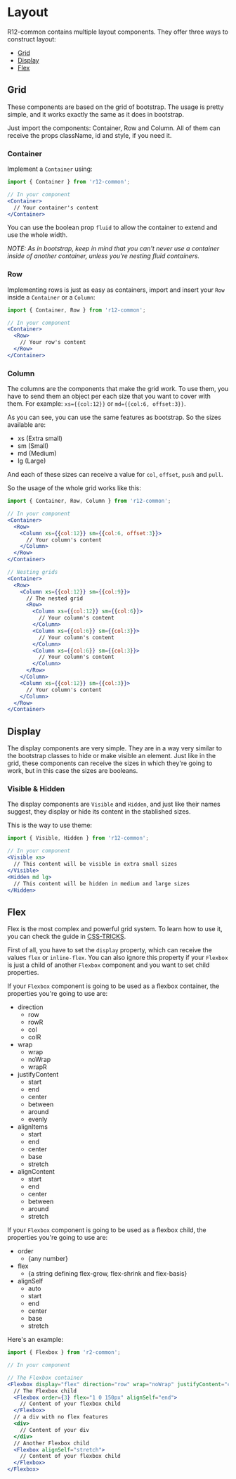 # Layout
R12-common contains multiple layout components. They offer three ways to construct layout:

- [Grid](#grid)
- [Display](#display)
- [Flex](#flex)

## Grid
These components are based on the grid of bootstrap. The usage is pretty simple, and it works exactly the same as it does in bootstrap.

Just import the components: Container, Row and Column. All of them can receive the props className, id and style, if you need it.

### Container
Implement a `Container` using:
```jsx
import { Container } from 'r12-common';

// In your component
<Container>
  // Your container's content
</Container>
```
You can use the boolean prop `fluid` to allow the container to extend and use the whole width.

*NOTE: As in bootstrap, keep in mind that you can't never use a container inside of another container, unless you're nesting fluid containers.*

### Row
Implementing rows is just as easy as containers, import and insert your `Row` inside a `Container` or a `Column`:
```jsx
import { Container, Row } from 'r12-common';

// In your component
<Container>
  <Row>
    // Your row's content
  </Row>
</Container>
```

### Column
The columns are the components that make the grid work. To use them, you have to send them an object per each size that you want to cover with them. For example: `xs={{col:12}}` or `md={{col:6, offset:3}}`.

As you can see, you can use the same features as bootstrap. So the sizes available are:

- xs (Extra small)
- sm (Small)
- md (Medium)
- lg (Large)

And each of these sizes can receive a value for `col`, `offset`, `push` and `pull`.

So the usage of the whole grid works like this:
```jsx
import { Container, Row, Column } from 'r12-common';

// In your component
<Container>
  <Row>
    <Column xs={{col:12}} sm={{col:6, offset:3}}>
      // Your column's content
    </Column>
  </Row>
</Container>

// Nesting grids
<Container>
  <Row>
    <Column xs={{col:12}} sm={{col:9}}>
      // The nested grid
      <Row>
        <Column xs={{col:12}} sm={{col:6}}>
          // Your column's content
        </Column>
        <Column xs={{col:6}} sm={{col:3}}>
          // Your column's content
        </Column>
        <Column xs={{col:6}} sm={{col:3}}>
          // Your column's content
        </Column>
      </Row>
    </Column>
    <Column xs={{col:12}} sm={{col:3}}>
      // Your column's content
    </Column>
  </Row>
</Container>
```
## Display
The display components are very simple. They are in a way very similar to the bootstrap classes to hide or make visible an element. Just like in the grid, these components can receive the sizes in which they're going to work, but in this case the sizes are booleans.

### Visible & Hidden
The display components are `Visible` and `Hidden`, and just like their names suggest, they display or hide its content in the stablished sizes.

This is the way to use theme:
```jsx
import { Visible, Hidden } from 'r12-common';

// In your component
<Visible xs>
  // This content will be visible in extra small sizes
</Visible>
<Hidden md lg>
  // This content will be hidden in medium and large sizes
</Hidden>
```

## Flex
Flex is the most complex and powerful grid system. To learn how to use it, you can check the guide in [CSS-TRICKS](https://css-tricks.com/snippets/css/a-guide-to-flexbox/).

First of all, you have to set the `display` property, which can receive the values `flex`
or `inline-flex`. You can also ignore this property if your `Flexbox` is just a child of another `Flexbox` component and you want to set child properties.

If your `Flexbox` component is going to be used as a flexbox container, the properties you're going to use are:

- direction
  - row
  - rowR
  - col
  - colR
- wrap
  - wrap
  - noWrap
  - wrapR
- justifyContent
  - start
  - end
  - center
  - between
  - around
  - evenly
- alignItems
  - start
  - end
  - center
  - base
  - stretch
- alignContent
  - start
  - end
  - center
  - between
  - around
  - stretch

If your `Flexbox` component is going to be used as a flexbox child, the properties you're going to use are:

- order
  - {any number}
- flex
  - {a string defining flex-grow, flex-shrink and flex-basis}
- alignSelf
  - auto
  - start
  - end
  - center
  - base
  - stretch

Here's an example:
```jsx
import { Flexbox } from 'r2-common';

// In your component

// The Flexbox container
<Flexbox display="flex" direction="row" wrap="noWrap" justifyContent="center" alignItems="center" alignContent="start">
  // The Flexbox child
  <Flexbox order={3} flex="1 0 150px" alignSelf="end">
    // Content of your flexbox child
  </Flexbox>
  // a div with no flex features
  <div>
    // Content of your div
  </div>
  // Another Flexbox child
  <Flexbox alignSelf="stretch">
    // Content of your flexbox child
  </Flexbox>
</Flexbox>
```